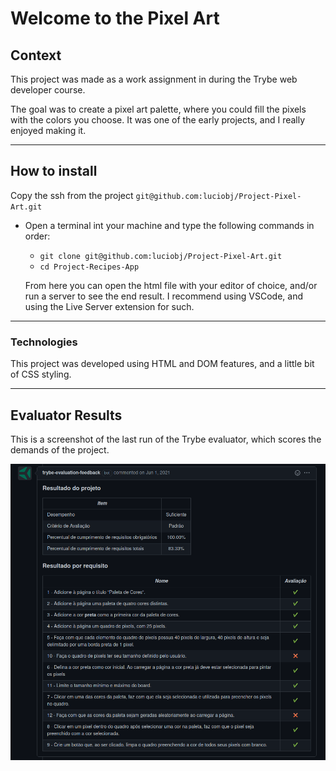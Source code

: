 # Welcome to the Pixel Art

## Context

This project was made as a work assignment in during the Trybe web developer course.

The goal was to create a pixel art palette, where you could fill the pixels with the colors you choose. It was one of the early projects, and I really enjoyed making it.

---

## How to install

Copy the ssh from the project `git@github.com:luciobj/Project-Pixel-Art.git`

* Open a terminal int your machine and type the following commands in order:

  * `git clone git@github.com:luciobj/Project-Pixel-Art.git`
  * `cd Project-Recipes-App`

  From here you can open the html file with your editor of choice, and/or run a server to see the end result. I recommend using VSCode, and using the Live Server extension for such.

---

### Technologies

This project was developed using HTML and DOM features, and a little bit of CSS styling.

---

## Evaluator Results

This is a screenshot of the last run of the Trybe evaluator, which scores the demands of the project.

![Evaluator Results](./evaluator-results.png)

<!-- Este README foi inspirado por [Paulo](https://github.com/pauloricardoz)
